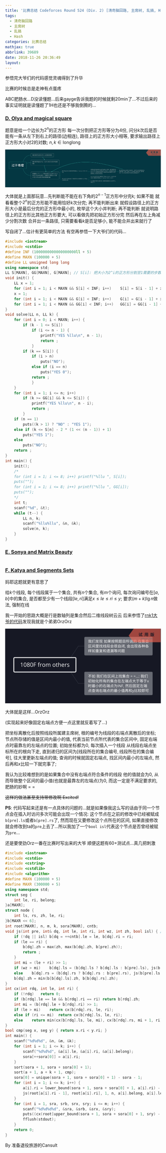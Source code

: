 ```yaml
---
title: '比赛总结 Codeforces Round 524 (Div. 2) [清奇脑回路, 主席树, 乱搞, Hash]'
tags:
  - 清奇脑回路
  - 主席树
  - 乱搞
  - Hash
categories: 比赛总结
mathjax: true
abbrlink: 39689
date: 2018-11-26 20:36:49
layout:
---
```




参悟完大爷们的代码感觉灵魂得到了升华

比赛的时候总是走神有点蛋疼

<!--more-->

ABC肥肠水...D没读懂题...后来gayge告诉我题的时候就剩20min了...不过后来的事实证明就是读懂题了1H也还是不够我倒腾的...

### [D. Olya and magical square](https://codeforces.com/contest/1080/problem/D)

题意是给一个边长为$2^n$的正方形 每一次分割把正方形等分为4份, 问分$k$次后是否能有一条从左下到右上的路径(边相连), 路径上的正方形大小相等, 要求输出路径上正方形大小对2的对数; $n, k \in \mathrm {long long}$

![大体思路](../pictures/20181126A.png)



大体就是上面那玩意...先判断能不能在右下角的$2^{n - 1}$正方形中分完$k$; 如果不能 就看看整个$2^n$的正方形能不能用恰好$k$次分完; 再不能判断出来 就假设路径上的正方形大小是最后分完的正方形中最小的, 枚举这个大小并判断; 再不能判断 就说明路径上的正方形比其他正方形要大, 可以看做先把初始正方形分完 然后再在左上角减少分割次数 合并出一条路径, 只需要看看$k$是否足够小, 能不能合并出来就行了

写自闭了...估计有更简单的方法 有空再参悟一下大爷们的代码...

```cpp
#include <iostream>
#include <cstdio>
#define INF (1000000000000000000ll + 5)
#define MAXN (100000 + 5)
#define LL unsigned long long
using namespace std;
LL S[MAXN], GG[MAXN], G[MAXN]; // S[i]: 把大小为2^i的正方形分割至1需要的步数; GG[i]: 把大小为2^i的正方形分割至正方形长度为1组成的拐角需要的步数; G[i]: 把大小为2^i的正方形分割至长度为1组成的竖线或横线需要的步数
void init() {
	LL x = 1;
	for (int i = 1; i < MAXN && S[i] < INF; i++)	S[i] = S[i - 1] + x, x *= 4;
	x = 1;
	for (int i = 1; i < MAXN && G[i] < INF; i++)	G[i] = G[i - 1] + x, x <<= 1;
	for (int i = 1; i < MAXN && GG[i] < INF; i++)	GG[i] = GG[i - 1] + G[i - 1] * 2 + 1;
}
void solve(LL n, LL k) {
	for (int i = 0; i < MAXN; i++) {
		if (k - 1 <= S[i])
			if (i <= n - 1) {
				printf("YES %llu\n", n - 1);
				return ;
			}
		if (k == S[i]) {
			if (i > n)
				puts("NO");
			else if (i == n)
				puts("YES 0");
			return ;
			}
	}
	for (int i = 1; i <= n; i++)
		if (k >= GG[i] && k <= S[i]) {
			printf("YES %llu\n", n - i);
			return ;
		}
	if (n == 1)
		puts((k > 1) ? "NO" : "YES 1");
	else if (k <= S[n] - 2 * (1 << (n - 1)) + 1)
		puts("YES 1");
	else
		puts("NO");
	return ;
}
int main() {
	init();
	/*
	for (int i = 1; i <= 8; i++) printf("%llu ", S[i]);
	puts("");
	for (int i = 1; i <= 8; i++) printf("%llu ", GG[i]);
	puts("");
	*/
	int t;
	scanf("%d", &t);
	while (t--) {
		LL n, k;
		scanf("%llu%llu", &n, &k);
		solve(n, k);
	}
}
```

### [E. Sonya and Matrix Beauty](https://codeforces.com/contest/1080/problem/E)



```cpp

```



### [F. Katya and Segments Sets](https://codeforces.com/contest/1080/problem/F)

妈耶这题就更有意思了

给$k$个线段, 每个线段属于一个集合, 共有$n$个集合, 有$m$个询问, 每次询问编号在$[a, b]$中的集合, 是否都至少有一个线段$[le, ri]$满足$x \le le \le ri \le y$; 要求$(m + k) \lg n$做法, 强制在线

我一开始的思路大概是行是数轴列是集合然后二维线段树云云 后来参悟了[rnk1大爷的代码](https://codeforces.com/contest/1080/submission/46161976)发现我就是个弟弟OrzOrz

![大体思路](../pictures/20181126B.png)

大体就是这样...OrzOrz 

(实现起来好像固定右端点方便一点这里就反着写了...)

把坐标离散化后按照线段所属建主席树, 根的编号为线段的右端点离散后的坐标; 节点所存储的值是区间内最小的值, 代表当前节点所代表的集合区间中, 固定右端点时最靠左的左端点的位置; 初始坐标都为$0$, 每次插入一个线段 从线段右端点坐标所在的根向下走, 直到递归的区间为$[\text{线段所在的集合编号}, \text{线段所在的集合编号}]$, 往大里更新左端点的值; 查询的时候就固定右端点, 找区间内最小的左端点, 然后再和$x$比较一下就完事了;

我认为比较难想到的是如果集合中没有右端点符合条件的线段 他的值就会为$0$, 从而导致整个区间的最小值(也就是最靠左的左端点)为$0$, 而这一定是不满足要求的, 肥肠的妙啊 = =

~~这样的做法甚至支持带修改啊 Excited!~~

**PS**: 代码写起来还是有一点具体的问题的...就是如果像我这么写的话由于同一个节点会在插入时访问多次可能会出现一个情况: 这个节点在之前的修改中已经被赋成`b[pre].ls`或者`b[pre].rs`了, 然而现在又要修改这个点所在的区间, 如果直接修改就会修改到ta的`pre`上去了...所以我加了一个`bool isl`代表这个节点是否曾经被赋为`pre`...

还是要使劲Orz一番在比赛时写出来的大爷 顺便这题有60+测试点...真几把刺激

```cpp
#include <iostream>
#include <cstdio>
#include <cstring>
#include <cstdlib>
#include <algorithm>
#define MAXN (100000 + 5)
#define MAXR (300000 + 5)
using namespace std;
struct seg {
	int le, ri, belong;
}a[MAXR];
struct node {
	int ls, rs, zh, le, ri;
}b[MAXR << 6];
int root[MAXR], n, m, k, sora[MAXR], cntb;
void js(int pre, int& dq, int le, int ri, int wz, int zh, bool isl) { // 可能会出现一点问题...就是之前已经赋为b[pre].ls || b[ore].rs了, 现在又需要新建点就有点蛋疼了...
	if (!dq || isl)	b[dq = ++cntb].le = le, b[dq].ri = ri;
	if (le == ri) {
		b[dq].zh = max(zh, max(b[dq].zh, b[pre].zh));
		return ;
	}
	int mi = (le + ri) >> 1;
	if (wz > mi)	b[dq].ls = (b[dq].ls ? b[dq].ls : b[pre].ls), js(b[pre].rs, b[dq].rs, mi + 1, ri, wz, zh, b[dq].rs == b[pre].rs);
	else	b[dq].rs = (b[dq].rs ? b[dq].rs : b[pre].rs), js(b[pre].ls, b[dq].ls, le, mi, wz, zh, b[dq].ls == b[pre].ls);
	b[dq].zh = min(b[b[dq].ls].zh, b[b[dq].rs].zh);
}
int cx(int rdq, int le, int ri) {
	if (!rdq)	return 0;
	if (b[rdq].le == le && b[rdq].ri == ri)	return b[rdq].zh;
	int mi = (b[rdq].le + b[rdq].ri) >> 1;
	if (le > mi)	return cx(b[rdq].rs, le, ri);
	else if (ri <= mi)	return cx(b[rdq].ls, le, ri);
	else	return min(cx(b[rdq].ls, le, mi), cx(b[rdq].rs, mi + 1, ri));
}
bool cmp(seg x, seg y) { return x.ri < y.ri; }
int main() {
	scanf("%d%d%d", &n, &m, &k);
	for (int i = 1; i <= k; i++) {
		scanf("%d%d%d", &a[i].le, &a[i].ri, &a[i].belong);
		sora[++sora[0]] = a[i].ri;
	}
	sort(sora + 1, sora + sora[0] + 1);
	sort(a + 1, a + k + 1, cmp);
	sora[0] = unique(sora + 1, sora + sora[0] + 1) - sora - 1;
	for (int i = 1; i <= k; i++) {
		a[i].ri = lower_bound(sora + 1, sora + sora[0] + 1, a[i].ri) - sora;
		js(root[a[i].ri - 1], root[a[i].ri], 1, n, a[i].belong, a[i].le, a[i].ri != a[i - 1].ri);
	}
	for (int i = 1, sra, srb, srx, sry; i <= m; i++) {
		scanf("%d%d%d%d", &sra, &srb, &srx, &sry);
		puts((cx(root[upper_bound(sora + 1, sora + sora[0] + 1, sry) - sora - 1], sra, srb) >= srx) ? "yes" : "no");
		fflush(stdout);
	}
	return 0;
}

```

By 准备退役旅游的Cansult